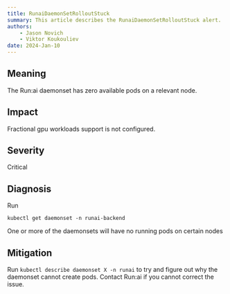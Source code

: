 ```yaml
---
title: RunaiDaemonSetRolloutStuck
summary: This article describes the RunaiDaemonSetRolloutStuck alert.
authors:
    - Jason Novich
    - Viktor Koukouliev
date: 2024-Jan-10
---
```


## Meaning

The Run:ai daemonset has zero available pods on a relevant node.

## Impact

Fractional gpu workloads support is not configured.

## Severity

Critical

## Diagnosis

Run

`kubectl get daemonset -n runai-backend`

One or more of the daemonsets will have no running pods on certain nodes

## Mitigation

Run `kubectl describe daemonset X -n runai` to try and figure out why the daemonset cannot create pods. Contact Run:ai if you cannot correct the issue.
